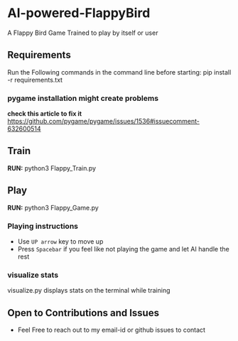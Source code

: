 # AI-powered-FlappyBird
A Flappy Bird Game Trained to play by itself or user

## Requirements
Run the Following commands in the command line before starting:
pip install -r requirements.txt

### pygame installation might create problems 
**check this article to fix it**  
https://github.com/pygame/pygame/issues/1536#issuecomment-632600514

## Train

**RUN:** python3 Flappy_Train.py 

## Play

**RUN:** python3 Flappy_Game.py

### Playing instructions

- Use `UP arrow` key to move up
- Press `Spacebar` if you feel like not playing the game and let AI handle the rest

### visualize stats 

visualize.py displays stats on the terminal while training

## Open to Contributions and Issues

- Feel Free to reach out to my email-id or github issues to contact
